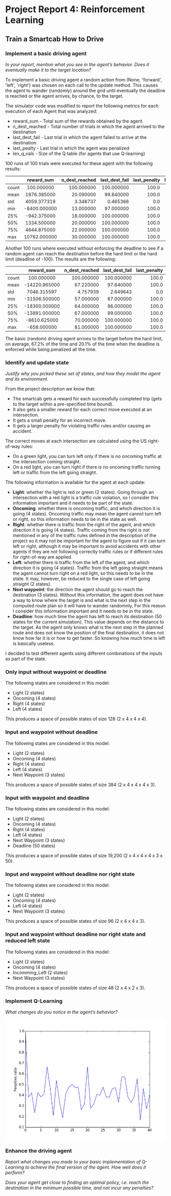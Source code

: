 # Project Report 4: Reinforcement Learning
## Train a Smartcab How to Drive

### Implement a basic driving agent

_In your report, mention what you see in the agent’s behavior. Does it eventually make it to the target location?_

To implement a basic driving agent a random action from (None, 'forward', 'left',
 'right') was chosen on each call to the update method. 
This causes the agent to wander (randomly) around the grid until eventually the
 deadline is reached or the agent arrives,
by chance, to the target.

The simulator code was modified to report the following metrics for each execution
 of each Agent that was analyzed:
* reward_sum - Total sum of the rewards obtained by the agent.
* n_dest_reached - Total number of trials in which the agent arrived to the destination
* last_dest_fail - Last trial in which the agent failed to arrive at the destination
* last_pealty - Last trial in which the agent was penalized
* len_q_vals - Size of the Q table (for agents that use Q-learning)

100 runs of 100 trials were executed for these agent with the following results:

|      | reward_sum  | n_dest_reached | last_dest_fail | last_penalty | len_qvals|
| ---- |:-----------:| --------------:|---------------:|-------------:|---------:|
|count |   100.000000 |  100.000000   |   100.000000   |      100.0   |   100.0  |
|mean  |  1676.385000 |   20.090000   |    99.840000   |      100.0   |     0.0  |
|std   |  4059.377319 |    3.348737   |     0.465366   |        0.0   |     0.0  |
|min   | -8400.000000 |   13.000000   |    97.000000   |      100.0   |     0.0  |
|25%   |  -942.375000 |   18.000000   |   100.000000   |      100.0   |     0.0  |
|50%   |  1334.500000 |   20.000000   |   100.000000   |      100.0   |     0.0  |
|75%   |  4644.875000 |   22.000000   |   100.000000   |      100.0   |     0.0  |
|max   | 10762.000000 |   30.000000   |   100.000000   |      100.0   |     0.0  |

Another 100 runs where executed without enforcing the deadline to see if a random 
agent can reach the destination before the hard limit or the hard limit (deadline
of -100).
The results are the following:

|      |   reward_sum  | n_dest_reached | last_dest_fail | last_penalty | len_qvals|
| ---- |:-------------:| --------------:|---------------:|-------------:|---------:|
|count |    100.000000 |  100.000000   |   100.000000   |      100.0   |   100.0  |
|mean  | -14220.965000 |   67.220000   |    97.640000   |      100.0   |     0.0  |
|std   |   7046.315597 |    4.757939   |     2.649643   |        0.0   |     0.0  |
|min   | -31506.500000 |   57.000000   |    87.000000   |      100.0   |     0.0  |
|25%   | -18300.000000 |   64.000000   |    96.000000   |      100.0   |     0.0  |
|50%   | -13891.000000 |   67.000000   |    99.000000   |      100.0   |     0.0  |
|75%   |  -8610.625000 |   70.000000   |   100.000000   |      100.0   |     0.0  |
|max   |   -658.000000 |   81.000000   |   100.000000   |      100.0   |     0.0  |

The basic (random) driving agent arrives to the target before the hard limit, on average,
67.2% of the time and 20.1% of the time when the deadline is enforced while being penalized
all the time.

### Identify and update state

_Justify why you picked these set of states, and how they model the agent and its environment._

From the project description we know that: 
* The smartcab gets a reward for each successfully completed trip (gets to the
 target within a pre-specified time bound).
* It also gets a smaller reward for each correct move executed at an intersection.
* It gets a small penalty for an incorrect move.
* It gets a larger penalty for violating traffic rules and/or causing an accident.

The correct moves at each intersection are calculated using the US right-of-way rules:
* On a green light, you can turn left only if there is no oncoming traffic at the
 intersection coming straight.
* On a red light, you can turn right if there is no oncoming traffic turning left
 or traffic from the left going straight.

The following information is available for the agent at each update:

* __Light__: whether the light is red or green (2 states). Going through an intersection with a red light is a traffic rule violation, so I consider this
information important and it needs to be part of the state.
* __Oncoming__: whether there is oncoming traffic, and which direction it is going (4 states). Oncoming traffic may mean the agent cannot turn left or
right, so this information needs to be in the state as well.
* __Right__: whether there is traffic from the right of the agent, and which direction it is going (4 states).
Traffic coming from the right is not mentioned in any of the traffic rules defined in the description of the project so it may not be important
for the agent to figure out if it can turn left or right, although it may be important to avoid accidents with other agents if they are not
following correctly traffic rules or if different rules for right-of-way are applied.
* __Left__: whether there is traffic from the left of the agent, and which direction it is going (4 states).
Traffic from the left going straight means the agent cannot turn right on a red light, so this needs to be in the state. It may, however, be reduced to the single
case of left going straight (2 states).
* __Next waypoint__: the direction the agent should go to reach the destination (3 states).
Without this information, the agent does not have a way to know where the target is and what is the next step in the computed route plan so
it will have to wander randomnly, For this reason I consider this information important and it needs to be in the state.
* __Deadline__: how much time the agent has left to reach its destination (50 states for the current simulation).
This value depends on the distance to the target. As the agent only knows what is the next step in the planned route and does not know the 
position of the final destination, it does not know how far it is or how to get faster. So knowing how much time is left is basically useless.

I decided to test different agents using different combinations of the inputs as part of the
state.

### Only input without waypoint or deadline
The following states are considered in this model:
- Light (2 states)
- Oncoming (4 states)
- Right (4 states)
- Left (4 states)

This produces a space of possible states of size 128 (2 x 4 x 4 x 4).

### Input and waypoint without deadline
The following states are considered in this model:
- Light (2 states)
- Oncoming (4 states)
- Right (4 states)
- Left (4 states)
- Next Waypoint (3 states)

This produces a space of possible states of size 384 (2 x 4 x 4 x 4 x 3).

### Input with waypoint and deadline
The following states are considered in this model:
- Light (2 states)
- Oncoming (4 states)
- Right (4 states)
- Left (4 states)
- Next Waypoint (3 states)
- Deadline (50 states)

This produces a space of possible states of size 19,200 (2 x 4 x 4 x 4 x 3 x 50).

### Input and waypoint without deadline nor right state
The following states are considered in this model:
- Light (2 states)
- Oncoming (4 states)
- Left (4 states)
- Next Waypoint (3 states)

This produces a space of possible states of size 96 (2 x 4 x 4 x 3).

### Input and waypoint without deadline nor right state and reduced left state
The following states are considered in this model:
- Light (2 states)
- Oncoming (4 states)
- Incomming_Left (2 states)
- Next Waypoint (3 states)

This produces a space of possible states of size 48 (2 x 4 x 2 x 3).

### Implement Q-Learning

_What changes do you notice in the agent’s behavior?_

![Rewards for the simple q-learning agent](charts/simple_q_learning_penalties_ratio.png)

### Enhance the driving agent

_Report what changes you made to your basic implementation of Q-Learning to achieve the final version of the agent. How well does it perform?_

_Does your agent get close to finding an optimal policy, i.e. reach the destination in the minimum possible time, and not incur any penalties?_